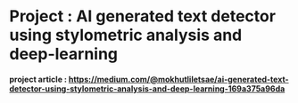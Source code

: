 # Project : AI generated text detector using stylometric analysis and deep-learning

#### project article : https://medium.com/@mokhutliletsae/ai-generated-text-detector-using-stylometric-analysis-and-deep-learning-169a375a96da
